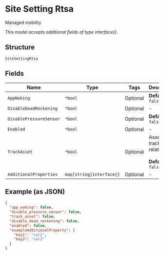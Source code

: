 
# Site Setting Rtsa

Managed mobility

*This model accepts additional fields of type interface{}.*

## Structure

`SiteSettingRtsa`

## Fields

| Name | Type | Tags | Description |
|  --- | --- | --- | --- |
| `AppWaking` | `*bool` | Optional | **Default**: `false` |
| `DisableDeadReckoning` | `*bool` | Optional | - |
| `DisablePressureSensor` | `*bool` | Optional | **Default**: `false` |
| `Enabled` | `*bool` | Optional | - |
| `TrackAsset` | `*bool` | Optional | Asset tracking related<br><br>**Default**: `false` |
| `AdditionalProperties` | `map[string]interface{}` | Optional | - |

## Example (as JSON)

```json
{
  "app_waking": false,
  "disable_pressure_sensor": false,
  "track_asset": false,
  "disable_dead_reckoning": false,
  "enabled": false,
  "exampleAdditionalProperty": {
    "key1": "val1",
    "key2": "val2"
  }
}
```

